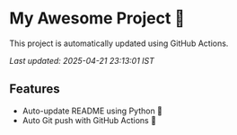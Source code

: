 # My Awesome Project 🚀

This project is automatically updated using GitHub Actions.

_Last updated: 2025-04-21 23:13:01 IST_

## Features
- Auto-update README using Python 🐍
- Auto Git push with GitHub Actions 🤖
